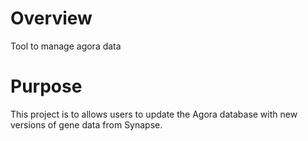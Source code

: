 # Overview
Tool to manage agora data

# Purpose
This project is to allows users to update the Agora database with new
versions of gene data from Synapse.


